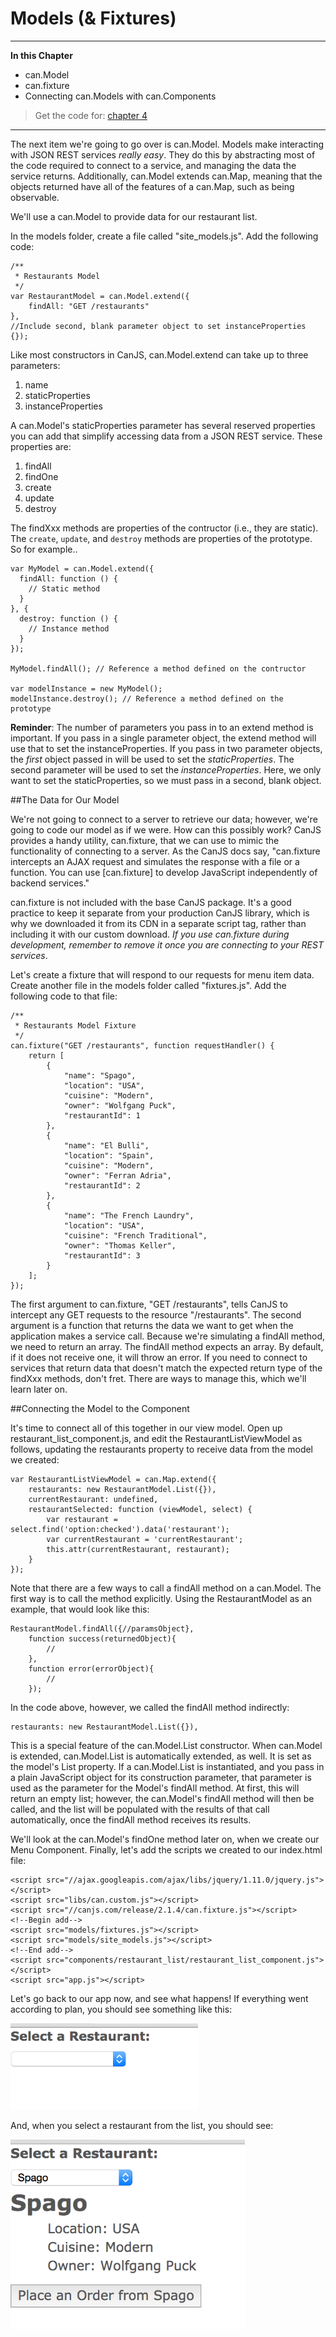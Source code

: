 # Models (&amp; Fixtures)

- - - -
**In this Chapter**
 - can.Model
 - can.fixture
 - Connecting can.Models with can.Components

> Get the code for: [chapter 4](https://github.com/joe-crick/UpAndRunningWithCanJS/tree/master/PlaceMyOrder/chapter_4)

- - -

The next item we're going to go over is can.Model. Models make interacting with JSON REST services *really easy*. They do this by abstracting most of the code required to connect to a service, and managing the data the service returns. Additionally, can.Model extends can.Map, meaning that the objects returned have all of the features of a can.Map, such as being observable.

We'll use a can.Model to provide data for our restaurant list.

In the models folder, create a file called "site_models.js". Add the following code:

	/**
     * Restaurants Model
     */
	var RestaurantModel = can.Model.extend({
        findAll: "GET /restaurants"
    },
    //Include second, blank parameter object to set instanceProperties
    {});


Like most constructors in CanJS, can.Model.extend can take up to three parameters:

1. name
2. staticProperties
3. instanceProperties

A can.Model's staticProperties parameter has several reserved properties you can add that simplify accessing data from a JSON REST service. These properties are:

1. findAll
2. findOne
3. create
4. update
5. destroy

The findXxx methods are properties of the contructor (i.e., they are static). The `create`, `update`, and `destroy` methods are properties of the prototype. So for example..

```
var MyModel = can.Model.extend({
  findAll: function () {
    // Static method
  }
}, {
  destroy: function () {
    // Instance method
  }
});

MyModel.findAll(); // Reference a method defined on the contructor

var modelInstance = new MyModel();
modelInstance.destroy(); // Reference a method defined on the prototype
```

**Reminder**: The number of parameters you pass in to an extend method is important. If you pass in a single parameter object, the extend method will use that to set the instanceProperties. If you pass in two parameter objects, the *first* object passed in will be used to set the *staticProperties*. The second parameter will be used to set the *instanceProperties*. Here, we only want to set the staticProperties, so we must pass in a second, blank object.

##The Data for Our Model

We're not going to connect to a server to retrieve our data; however, we're going to code our model as if we were. How can this possibly work? CanJS provides a handy utility, can.fixture, that we can use to mimic the functionality of connecting to a server. As the CanJS docs say, "can.fixture intercepts an AJAX request and simulates the response with a file or a function. You can use [can.fixture] to develop JavaScript independently of backend services."

can.fixture is not included with the base CanJS package. It's a good practice to keep it separate from your production CanJS library, which is why we downloaded it from its CDN in a separate script tag, rather than including it with our custom download. *If you use can.fixture during development, remember to remove it once you are connecting to your REST services*.

Let's create a fixture that will respond to our requests for menu item data. Create another file in the models folder called "fixtures.js". Add the following code to that file:

	/**
     * Restaurants Model Fixture
     */
    can.fixture("GET /restaurants", function requestHandler() {
        return [
            {
                "name": "Spago",
                "location": "USA",
                "cuisine": "Modern",
                "owner": "Wolfgang Puck",
                "restaurantId": 1
            },
            {
                "name": "El Bulli",
                "location": "Spain",
                "cuisine": "Modern",
                "owner": "Ferran Adria",
                "restaurantId": 2
            },
            {
                "name": "The French Laundry",
                "location": "USA",
                "cuisine": "French Traditional",
                "owner": "Thomas Keller",
                "restaurantId": 3
            }
        ];
    });

The first argument to can.fixture, "GET /restaurants", tells CanJS to intercept any GET requests to the resource "/restaurants". The second argument is a function that returns the data we want to get when the application makes a service call. Because we're simulating a findAll method, we need to return an array. The findAll method expects an array. By default, if it does not receive one, it will throw an error. If you need to connect to services that return data that doesn't match the expected return type of the findXxx methods, don't fret. There are ways to manage this, which we'll learn later on.

##Connecting the Model to the Component

It's time to connect all of this together in our view model. Open up restaurant_list_component.js, and edit the RestaurantListViewModel as follows, updating the restaurants property to receive data from the model we created:

    var RestaurantListViewModel = can.Map.extend({
        restaurants: new RestaurantModel.List({}),
        currentRestaurant: undefined,
        restaurantSelected: function (viewModel, select) {
            var restaurant = select.find('option:checked').data('restaurant');
            var currentRestaurant = 'currentRestaurant';
            this.attr(currentRestaurant, restaurant);
        }
    });

Note that there are a few ways to call a findAll method on a can.Model. The first way is to call the method explicitly. Using the RestaurantModel as an example, that would look like this:

	RestaurantModel.findAll({//paramsObject},
		function success(returnedObject){
			//
		},
		function error(errorObject){
			//
		});

In the code above, however, we called the findAll method indirectly:

	restaurants: new RestaurantModel.List({}),

This is a special feature of the can.Model.List constructor. When can.Model is extended, can.Model.List is automatically extended, as well. It is set as the model's List property. If a can.Model.List is instantiated, and you pass in a plain JavaScript object for its construction parameter, that parameter is used as the parameter for the Model's findAll method. At first, this will return an empty list; however, the can.Model's findAll method will then be called, and the list will be populated with the results of that call automatically, once the findAll method receives its results.

We'll look at the can.Model's findOne method later on, when we create our Menu Component. Finally, let's add the scripts we created to our index.html file:

    <script src="//ajax.googleapis.com/ajax/libs/jquery/1.11.0/jquery.js"></script>
    <script src="libs/can.custom.js"></script>
    <script src="//canjs.com/release/2.1.4/can.fixture.js"></script>
    <!--Begin add-->
    <script src="models/fixtures.js"></script>
    <script src="models/site_models.js"></script>
    <!--End add-->
    <script src="components/restaurant_list/restaurant_list_component.js"></script>
    <script src="app.js"></script>

Let's go back to our app now, and see what happens! If everything went according to plan, you should see something like this:

![](images/4_models/FinalRestaurantComponentNoSelect.png)

And, when you select a restaurant from the list, you should see:

![](images/4_models/FinalRestaurantComponentSelect.png)
